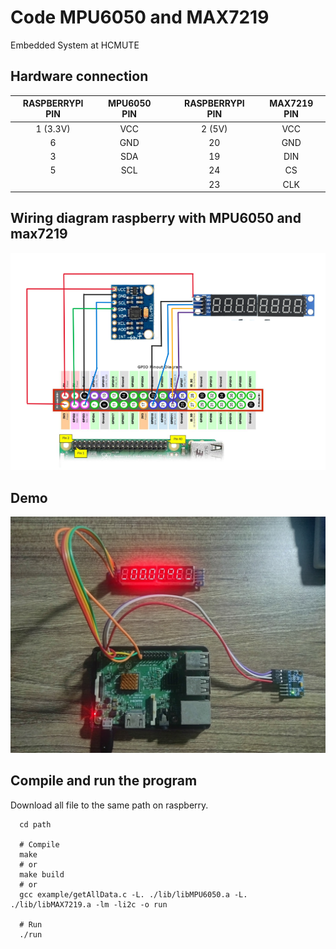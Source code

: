 # Code MPU6050 and MAX7219
Embedded System at HCMUTE

## Hardware connection
 
|   RASPBERRYPI PIN    |   MPU6050 PIN   |   |   RASPBERRYPI PIN   |   MAX7219 PIN   |
| :-------------------:|:---------------:|:-:|:-------------------:|:---------------:|
|        1 (3.3V)      |       VCC       |   |         2 (5V)      |       VCC       |
|           6          |       GND       |   |          20         |       GND       |
|           3          |       SDA       |   |          19         |       DIN       |
|           5          |       SCL       |   |          24         |        CS       |
|                      |                 |   |          23         |       CLK       |  

## Wiring diagram raspberry with MPU6050 and max7219
![Image.](/pic/Connection.png)

## Demo
![demo.](/pic/demo.jpg)

## Compile and run the program
Download all file to the same path on raspberry.

```
  cd path

  # Compile
  make
  # or
  make build
  # or 
  gcc example/getAllData.c -L. ./lib/libMPU6050.a -L. ./lib/libMAX7219.a -lm -li2c -o run

  # Run
  ./run
```

